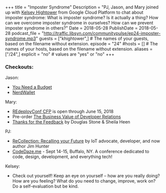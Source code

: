 +++
title = "Imposter Syndrome"
Description = "PJ, Jason, and Mary joined up with [Kelsey Hightower](https://twitter.com/kelseyhightower) from Google Cloud Platform to chat about imposter syndrome: What is imposter syndrome? Is it actually a thing? How can we overcome imposter syndrome in ourselves? How can we prevent imposter syndrome in others?"
Date = 2018-05-28
PublishDate = 2018-05-28
podcast_file = "http://traffic.libsyn.com/communitypulse/ep24-imposter-syndrome.mp3"
guests = ["khightower",] # The names of your guests, based on the filename without extension.
episode = "24"
#hosts = [] # The names of your hosts, based on the filename without extension.
aliases = ["/24",]
explicit = "no" # values are "yes" or "no"
+++
### Checkouts:

Jason:  
* [You Need a Budget](https://www.youneedabudget.com/)  
* [NerdWallet](https://www.nerdwallet.com/)

Mary:  
* [REdeployConf CFP](http://re-deploy.io/cfp) is open through June 15, 2018  
* Pre-order [The Business Value of Developer Relations](https://www.amazon.com/Business-Value-Developer-Relations-Communities/dp/1484237471)  
* [Thanks for the Feedback](https://www.amazon.com/dp/B00DMCV0XE/ref=dp-kindle-redirect?_encoding=UTF8&btkr=1) by Douglas Stone & Sheila Heen

PJ:  
* [ReCollection: Recalling your Future](https://www.amazon.com/ReCalling-Your-Future-ReCollection-Hunter-ebook/dp/B07CQ8Y534/ref=sr_1_1?s=books&ie=UTF8&qid=1528410678&sr=1-1&refinements=p_27%3AJim+Hunter) by IoT advocate, developer, and now author Jim Hunter  
* [CodeDaze.me](http://codedaze.me/) - Sept 14-15, Buffalo, NY. A conference dedicated to code, design, development, and everything tech!

Kelsey:  
* Check out yourself! Keep an eye on yourself – how are you really doing? How are you feeling? What do you need to change, improve, work on? Do a self-evaluation but be kind.
